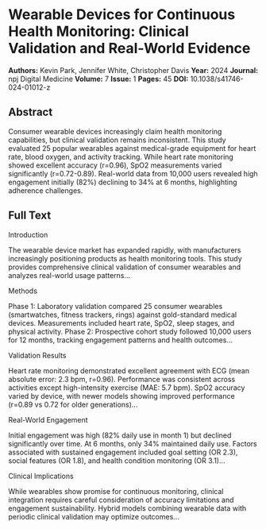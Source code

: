 # Wearable Devices for Continuous Health Monitoring: Clinical Validation and Real-World Evidence

**Authors:** Kevin Park, Jennifer White, Christopher Davis
**Year:** 2024
**Journal:** npj Digital Medicine
**Volume:** 7
**Issue:** 1
**Pages:** 45
**DOI:** 10.1038/s41746-024-01012-z

## Abstract
Consumer wearable devices increasingly claim health monitoring capabilities, but clinical validation remains inconsistent. This study evaluated 25 popular wearables against medical-grade equipment for heart rate, blood oxygen, and activity tracking. While heart rate monitoring showed excellent accuracy (r=0.96), SpO2 measurements varied significantly (r=0.72-0.89). Real-world data from 10,000 users revealed high engagement initially (82%) declining to 34% at 6 months, highlighting adherence challenges.

## Full Text
Introduction

The wearable device market has expanded rapidly, with manufacturers increasingly positioning products as health monitoring tools. This study provides comprehensive clinical validation of consumer wearables and analyzes real-world usage patterns...

Methods

Phase 1: Laboratory validation compared 25 consumer wearables (smartwatches, fitness trackers, rings) against gold-standard medical devices. Measurements included heart rate, SpO2, sleep stages, and physical activity. Phase 2: Prospective cohort study followed 10,000 users for 12 months, tracking engagement patterns and health outcomes...

Validation Results

Heart rate monitoring demonstrated excellent agreement with ECG (mean absolute error: 2.3 bpm, r=0.96). Performance was consistent across activities except high-intensity exercise (MAE: 5.7 bpm). SpO2 accuracy varied by device, with newer models showing improved performance (r=0.89 vs 0.72 for older generations)...

Real-World Engagement

Initial engagement was high (82% daily use in month 1) but declined significantly over time. At 6 months, only 34% maintained daily use. Factors associated with sustained engagement included goal setting (OR 2.3), social features (OR 1.8), and health condition monitoring (OR 3.1)...

Clinical Implications

While wearables show promise for continuous monitoring, clinical integration requires careful consideration of accuracy limitations and engagement sustainability. Hybrid models combining wearable data with periodic clinical validation may optimize outcomes...
